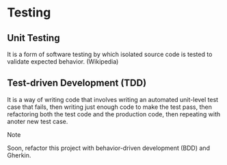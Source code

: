 # Testing
## Unit Testing
It is a form of software testing by which isolated source code is tested to validate expected behavior. (Wikipedia)

## Test-driven Development (TDD)
It is a way of writing code that involves writing an automated unit-level test case that fails, then writing just enough code to make the test pass, then refactoring both the test code and the production code, then repeating with anoter new test case.

> [!NOTE]
> Soon, refactor this project with behavior-driven development (BDD) and Gherkin.
